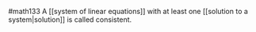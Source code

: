#math133 
A [[system of linear equations]] with at least one [[solution to a system|solution]] is called consistent.